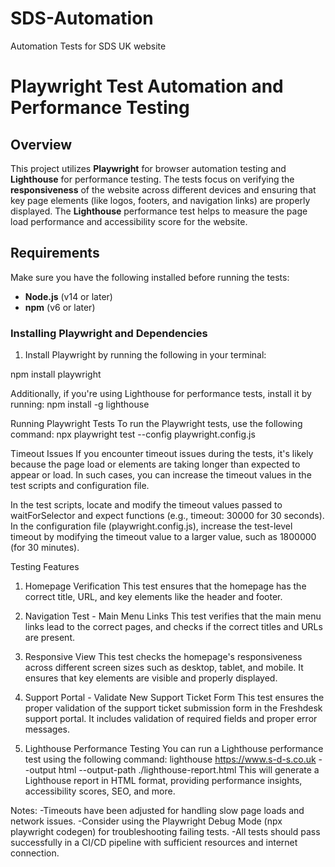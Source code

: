 # SDS-Automation
Automation Tests for SDS UK website
# Playwright Test Automation and Performance Testing

## Overview
This project utilizes **Playwright** for browser automation testing and **Lighthouse** for performance testing. The tests focus on verifying the **responsiveness** of the website across different devices and ensuring that key page elements (like logos, footers, and navigation links) are properly displayed. The **Lighthouse** performance test helps to measure the page load performance and accessibility score for the website.

## Requirements
Make sure you have the following installed before running the tests:

- **Node.js** (v14 or later)
- **npm** (v6 or later)

### Installing Playwright and Dependencies
1. Install Playwright by running the following in your terminal:

npm install playwright

Additionally, if you're using Lighthouse for performance tests, install it by running:
npm install -g lighthouse

Running Playwright Tests
To run the Playwright tests, use the following command:
npx playwright test --config playwright.config.js

Timeout Issues
If you encounter timeout issues during the tests, it's likely because the page load or elements are taking longer than expected to appear or load. In such cases, you can increase the timeout values in the test scripts and configuration file.

In the test scripts, locate and modify the timeout values passed to waitForSelector and expect functions (e.g., timeout: 30000 for 30 seconds).
In the configuration file (playwright.config.js), increase the test-level timeout by modifying the timeout value to a larger value, such as 1800000 (for 30 minutes).


Testing Features
1. Homepage Verification
This test ensures that the homepage has the correct title, URL, and key elements like the header and footer.

2. Navigation Test - Main Menu Links
This test verifies that the main menu links lead to the correct pages, and checks if the correct titles and URLs are present.

3. Responsive View
This test checks the homepage's responsiveness across different screen sizes such as desktop, tablet, and mobile. It ensures that key elements are visible and properly displayed.

4. Support Portal - Validate New Support Ticket Form
This test ensures the proper validation of the support ticket submission form in the Freshdesk support portal. It includes validation of required fields and proper error messages.


5. Lighthouse Performance Testing
You can run a Lighthouse performance test using the following command:
lighthouse https://www.s-d-s.co.uk --output html --output-path ./lighthouse-report.html
This will generate a Lighthouse report in HTML format, providing performance insights, accessibility scores, SEO, and more.

Notes:
-Timeouts have been adjusted for handling slow page loads and network issues.
-Consider using the Playwright Debug Mode (npx playwright codegen) for troubleshooting failing tests.
-All tests should pass successfully in a CI/CD pipeline with sufficient resources and internet connection.

